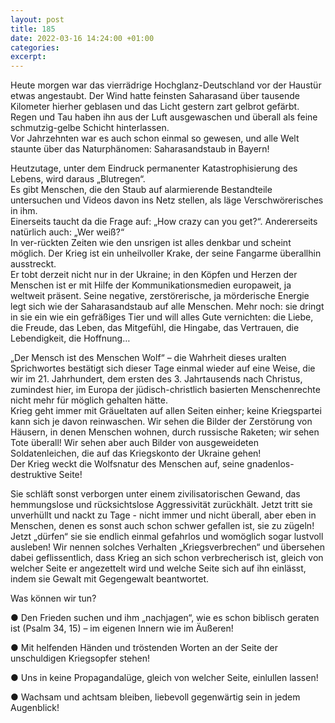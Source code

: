 ```yaml
---
layout: post
title: 185
date: 2022-03-16 14:24:00 +01:00
categories: 
excerpt: 
---
```


Heute morgen war das vierrädrige Hochglanz-Deutschland vor der Haustür etwas angestaubt. Der Wind hatte feinsten Saharasand über tausende Kilometer hierher geblasen und das Licht gestern zart gelbrot gefärbt. Regen und Tau haben ihn aus der Luft ausgewaschen und überall als feine schmutzig-gelbe Schicht hinterlassen.\
Vor Jahrzehnten war es auch schon einmal so gewesen, und alle Welt staunte über das Naturphänomen: Saharasandstaub in Bayern!

Heutzutage, unter dem Eindruck permanenter Katastrophisierung des Lebens, wird daraus „Blutregen“.\
Es gibt Menschen, die den Staub auf alarmierende Bestandteile untersuchen und Videos davon ins Netz stellen, als läge Verschwörerisches in ihm.\
Einerseits taucht da die Frage auf: „How crazy can you get?“. Andererseits natürlich auch: „Wer weiß?“\
In ver-rückten Zeiten wie den unsrigen ist alles denkbar und scheint möglich. Der Krieg ist ein unheilvoller Krake, der seine Fangarme überallhin ausstreckt.\
Er tobt derzeit nicht nur in der Ukraine; in den Köpfen und Herzen der Menschen ist er mit Hilfe der Kommunikationsmedien europaweit, ja weltweit präsent. Seine negative, zerstörerische, ja mörderische Energie legt sich wie der Saharasandstaub auf alle Menschen. Mehr noch: sie dringt in sie ein wie ein gefräßiges Tier und will alles Gute vernichten: die Liebe, die Freude, das Leben, das Mitgefühl, die Hingabe, das Vertrauen, die Lebendigkeit, die Hoffnung…

„Der Mensch ist des Menschen Wolf“ – die Wahrheit dieses uralten Sprichwortes bestätigt sich dieser Tage einmal wieder auf eine Weise, die wir im 21. Jahrhundert, dem ersten des 3. Jahrtausends nach Christus, zumindest hier, im Europa der jüdisch-christlich basierten Menschenrechte nicht mehr für möglich gehalten hätte.\
Krieg geht immer mit Gräueltaten auf allen Seiten einher; keine Kriegspartei kann sich je davon reinwaschen. Wir sehen die Bilder der Zerstörung von Häusern, in denen Menschen wohnen, durch russische Raketen; wir sehen Tote überall! Wir sehen aber auch Bilder von ausgeweideten Soldatenleichen, die auf das Kriegskonto der Ukraine gehen!\
Der Krieg weckt die Wolfsnatur des Menschen auf, seine gnadenlos-destruktive Seite!

Sie schläft sonst verborgen unter einem zivilisatorischen Gewand, das hemmungslose und rücksichtslose Aggressivität zurückhält. Jetzt tritt sie unverhüllt und nackt zu Tage - nicht immer und nicht überall, aber eben in Menschen, denen es sonst auch schon schwer gefallen ist, sie zu zügeln!\
Jetzt „dürfen“ sie sie endlich einmal gefahrlos und womöglich sogar lustvoll ausleben! Wir nennen solches Verhalten „Kriegsverbrechen“ und übersehen dabei geflissentlich, dass Krieg an sich schon verbrecherisch ist, gleich von welcher Seite er angezettelt wird und welche Seite sich auf ihn einlässt, indem sie Gewalt mit Gegengewalt beantwortet.

Was können wir tun?

● Den Frieden suchen und ihm „nachjagen“, wie es schon biblisch geraten ist (Psalm 34, 15) – im eigenen Innern wie im Äußeren!

● Mit helfenden Händen und tröstenden Worten an der Seite der unschuldigen Kriegsopfer stehen!

● Uns in keine Propagandalüge, gleich von welcher Seite, einlullen lassen!

● Wachsam und achtsam bleiben, liebevoll gegenwärtig sein in jedem Augenblick!
